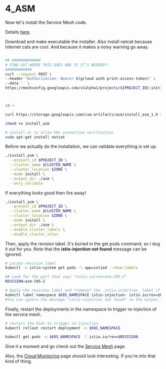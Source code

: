 # 4_ASM
Now let's install the Service Mesh code.

Details [here](https://cloud.google.com/service-mesh/docs/scripted-install/gke-install).

Download and make executable the installer. Also install netcat because internet cats are cool. And because it makes a noisy warning go away. 

```bash

## #############
# FIND OUT WHERE THIS GOES AND IF IT'S NEEDED?!
############
curl --request POST \
--header "Authorization: Bearer $(gcloud auth print-access-token)" \
--data '' \
https://meshconfig.googleapis.com/v1alpha1/projects/${PROJECT_ID}:initialize



cd ~

curl https://storage.googleapis.com/csm-artifacts/asm/install_asm_1.9 > install_asm

chmod +x install_asm

# Install nc to allow k8s connection verification
sudo apt-get install netcat
```

Before we actually do the installation, we can validate everything is set up. 
```bash
./install_asm \
  --project_id $PROJECT_ID \
  --cluster_name $CLUSTER_NAME \
  --cluster_location $ZONE \
  --mode install \
  --output_dir ./asm \
  --only_validate
```

If everything looks good then fire away!

```bash
./install_asm \
  --project_id $PROJECT_ID \
  --cluster_name $CLUSTER_NAME \
  --cluster_location $ZONE \
  --mode install \
  --output_dir ./asm \
  --enable_cluster_labels \
  --enable_cluster_roles
```

Then, apply the revision label. It's buried in the get pods command, so I dug it out for you. Note that the **istio-injection not found** message can be ignored.

```bash
# Locate revision label
kubectl -n istio-system get pods -l app=istiod --show-labels

## Look for the part that says "istio.io/rev=asm-195-2"
REVISION=asm-195-2

# Apply the revision label and *remove* the _istio-injection_ label if it exists
kubectl label namespace $K8S_NAMESPACE istio-injection- istio.io/rev=$REVISION --overwrite
#You can ignore the message "istio-injection not found" in the output.

```


Finally, restart the deployments in the namespace to trigger re-injection of the service mesh.

```bash
# restart the Pods to trigger re-injection.
kubectl rollout restart deployment -n $K8S_NAMESPACE

kubectl get pods -n $K8S_NAMESPACE -l istio.io/rev=$REVISION
```

Give it a moment and go check out the [Service Mesh](https://console.cloud.google.com/anthos/services) page. 

Also, the [Cloud Monitoring](https://console.cloud.google.com/monitoring) page should look interesting. If you're into that kind of thing. 


